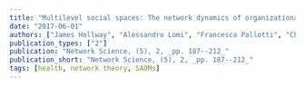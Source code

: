 ```yaml
---
title: "Multilevel social spaces: The network dynamics of organizational fields"
date: "2017-06-01"
authors: ["James Hollway", "Alessandro Lomi", "Francesca Pallotti", "Christoph Stadtfeld"]
publication_types: ["2"]
publication: "Network Science, (5), 2, _pp. 187--212_"
publication_short: "Network Science, (5), 2, _pp. 187--212_"
tags: [health, network theory, SAOMs]
---
```

